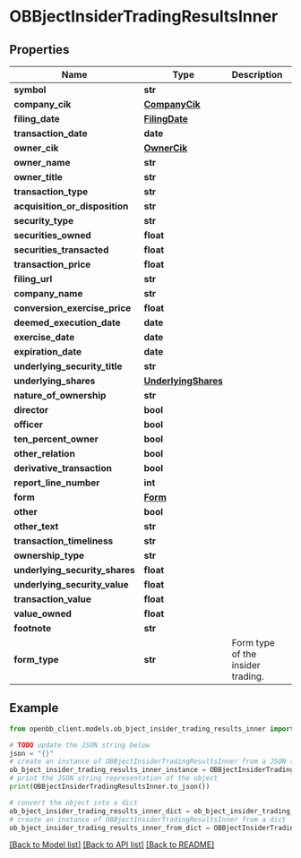 # OBBjectInsiderTradingResultsInner


## Properties

Name | Type | Description | Notes
------------ | ------------- | ------------- | -------------
**symbol** | **str** |  | [optional] 
**company_cik** | [**CompanyCik**](CompanyCik.md) |  | [optional] 
**filing_date** | [**FilingDate**](FilingDate.md) |  | [optional] 
**transaction_date** | **date** |  | [optional] 
**owner_cik** | [**OwnerCik**](OwnerCik.md) |  | [optional] 
**owner_name** | **str** |  | [optional] 
**owner_title** | **str** |  | [optional] 
**transaction_type** | **str** |  | [optional] 
**acquisition_or_disposition** | **str** |  | [optional] 
**security_type** | **str** |  | [optional] 
**securities_owned** | **float** |  | [optional] 
**securities_transacted** | **float** |  | [optional] 
**transaction_price** | **float** |  | [optional] 
**filing_url** | **str** |  | [optional] 
**company_name** | **str** |  | 
**conversion_exercise_price** | **float** |  | [optional] 
**deemed_execution_date** | **date** |  | [optional] 
**exercise_date** | **date** |  | [optional] 
**expiration_date** | **date** |  | [optional] 
**underlying_security_title** | **str** |  | [optional] 
**underlying_shares** | [**UnderlyingShares**](UnderlyingShares.md) |  | [optional] 
**nature_of_ownership** | **str** |  | [optional] 
**director** | **bool** |  | [optional] 
**officer** | **bool** |  | [optional] 
**ten_percent_owner** | **bool** |  | [optional] 
**other_relation** | **bool** |  | [optional] 
**derivative_transaction** | **bool** |  | [optional] 
**report_line_number** | **int** |  | [optional] 
**form** | [**Form**](Form.md) |  | [optional] 
**other** | **bool** |  | [optional] 
**other_text** | **str** |  | [optional] 
**transaction_timeliness** | **str** |  | [optional] 
**ownership_type** | **str** |  | [optional] 
**underlying_security_shares** | **float** |  | [optional] 
**underlying_security_value** | **float** |  | [optional] 
**transaction_value** | **float** |  | [optional] 
**value_owned** | **float** |  | [optional] 
**footnote** | **str** |  | [optional] 
**form_type** | **str** | Form type of the insider trading. | 

## Example

```python
from openbb_client.models.ob_bject_insider_trading_results_inner import OBBjectInsiderTradingResultsInner

# TODO update the JSON string below
json = "{}"
# create an instance of OBBjectInsiderTradingResultsInner from a JSON string
ob_bject_insider_trading_results_inner_instance = OBBjectInsiderTradingResultsInner.from_json(json)
# print the JSON string representation of the object
print(OBBjectInsiderTradingResultsInner.to_json())

# convert the object into a dict
ob_bject_insider_trading_results_inner_dict = ob_bject_insider_trading_results_inner_instance.to_dict()
# create an instance of OBBjectInsiderTradingResultsInner from a dict
ob_bject_insider_trading_results_inner_from_dict = OBBjectInsiderTradingResultsInner.from_dict(ob_bject_insider_trading_results_inner_dict)
```
[[Back to Model list]](../README.md#documentation-for-models) [[Back to API list]](../README.md#documentation-for-api-endpoints) [[Back to README]](../README.md)



